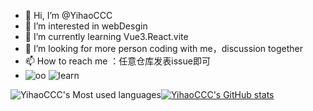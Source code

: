 - 👋 Hi, I’m @YihaoCCC
- 👀 I’m interested in webDesgin
- 🌱 I’m currently learning Vue3.React.vite
- 💞️ I’m looking for more person coding with me，discussion together
- 📫 How to reach me ：任意仓库发表issue即可
- ![oo](https://img.shields.io/badge/00%E5%90%8E-%E5%89%8D%E7%AB%AF-red) ![learn](https://img.shields.io/badge/%E6%AD%A3%E5%9C%A8%E5%AD%A6%E4%B9%A0-Vue%2BReact%2BTS-green)

![YihaoCCC's Most used languages](https://github-readme-stats.vercel.app/api/top-langs?username=YihaoCCC&show_icons=true&count_private=true&layout=compact&hide_border=true&langs_count=10)[![YihaoCCC's GitHub stats](https://github-readme-stats.vercel.app/api?username=YihaoCCC&&show_icons=true)](https://github.com/anuraghazra/github-readme-stats)



<!---
YihaoCCC/YihaoCCC is a ✨ special ✨ repository because its `README.md` (this file) appears on your GitHub profile.
You can click the Preview link to take a look at your changes.

// 语言卡黑色主题
![YihaoCCC's Most used languages](https://github-readme-stats.vercel.app/api/top-langs?username=YihaoCCC&show_icons=true&count_private=true&theme=gotham&layout=compact&hide_border=true&langs_count=10)

// 详细信息
![Metrics](https://metrics.lecoq.io/YihaoCCC?template=classic&base=header%2C%20activity%2C%20community%2C%20repositories%2C%20metadata&base.indepth=false&base.hireable=false&base.skip=false&config.timezone=Asia%2FShanghai)
--->
